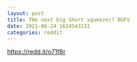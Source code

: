 ```yaml
--- 
layout: post 
title: THe next big Short squeezer? BGFV 
date: 2021-06-24 1624543131 
categories: reddit 
--- 
```

https://redd.it/o71f8r